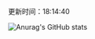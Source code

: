 
  更新时间：18:14:40
	
  ![Anurag's GitHub stats](https://github-readme-stats.vercel.app/api?username=chendj89&theme=gruvbox&show_icons=true)